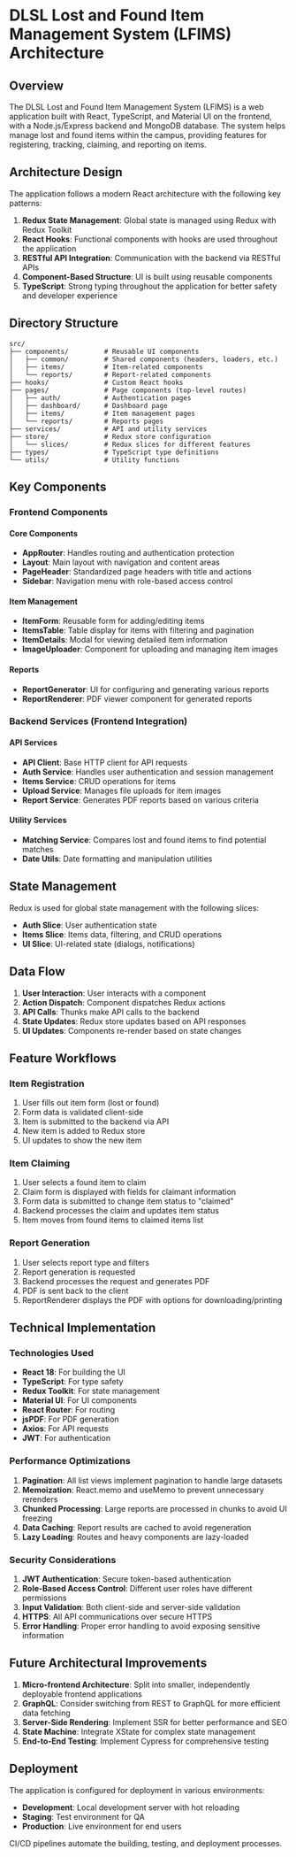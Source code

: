 # DLSL Lost and Found Item Management System (LFIMS) Architecture

## Overview

The DLSL Lost and Found Item Management System (LFIMS) is a web application built with React, TypeScript, and Material UI on the frontend, with a Node.js/Express backend and MongoDB database. The system helps manage lost and found items within the campus, providing features for registering, tracking, claiming, and reporting on items.

## Architecture Design

The application follows a modern React architecture with the following key patterns:

1. **Redux State Management**: Global state is managed using Redux with Redux Toolkit
2. **React Hooks**: Functional components with hooks are used throughout the application
3. **RESTful API Integration**: Communication with the backend via RESTful APIs
4. **Component-Based Structure**: UI is built using reusable components
5. **TypeScript**: Strong typing throughout the application for better safety and developer experience

## Directory Structure

```
src/
├── components/         # Reusable UI components
│   ├── common/         # Shared components (headers, loaders, etc.)
│   ├── items/          # Item-related components
│   └── reports/        # Report-related components
├── hooks/              # Custom React hooks
├── pages/              # Page components (top-level routes)
│   ├── auth/           # Authentication pages
│   ├── dashboard/      # Dashboard page
│   ├── items/          # Item management pages
│   └── reports/        # Reports pages
├── services/           # API and utility services
├── store/              # Redux store configuration
│   └── slices/         # Redux slices for different features
├── types/              # TypeScript type definitions
└── utils/              # Utility functions
```

## Key Components

### Frontend Components

#### Core Components
- **AppRouter**: Handles routing and authentication protection
- **Layout**: Main layout with navigation and content areas
- **PageHeader**: Standardized page headers with title and actions
- **Sidebar**: Navigation menu with role-based access control

#### Item Management
- **ItemForm**: Reusable form for adding/editing items
- **ItemsTable**: Table display for items with filtering and pagination
- **ItemDetails**: Modal for viewing detailed item information
- **ImageUploader**: Component for uploading and managing item images

#### Reports
- **ReportGenerator**: UI for configuring and generating various reports
- **ReportRenderer**: PDF viewer component for generated reports

### Backend Services (Frontend Integration)

#### API Services
- **API Client**: Base HTTP client for API requests
- **Auth Service**: Handles user authentication and session management
- **Items Service**: CRUD operations for items
- **Upload Service**: Manages file uploads for item images
- **Report Service**: Generates PDF reports based on various criteria

#### Utility Services
- **Matching Service**: Compares lost and found items to find potential matches
- **Date Utils**: Date formatting and manipulation utilities

## State Management

Redux is used for global state management with the following slices:

- **Auth Slice**: User authentication state
- **Items Slice**: Items data, filtering, and CRUD operations
- **UI Slice**: UI-related state (dialogs, notifications)

## Data Flow

1. **User Interaction**: User interacts with a component
2. **Action Dispatch**: Component dispatches Redux actions
3. **API Calls**: Thunks make API calls to the backend
4. **State Updates**: Redux store updates based on API responses
5. **UI Updates**: Components re-render based on state changes

## Feature Workflows

### Item Registration
1. User fills out item form (lost or found)
2. Form data is validated client-side
3. Item is submitted to the backend via API
4. New item is added to Redux store
5. UI updates to show the new item

### Item Claiming
1. User selects a found item to claim
2. Claim form is displayed with fields for claimant information
3. Form data is submitted to change item status to "claimed"
4. Backend processes the claim and updates item status
5. Item moves from found items to claimed items list

### Report Generation
1. User selects report type and filters
2. Report generation is requested
3. Backend processes the request and generates PDF
4. PDF is sent back to the client
5. ReportRenderer displays the PDF with options for downloading/printing

## Technical Implementation

### Technologies Used

- **React 18**: For building the UI
- **TypeScript**: For type safety
- **Redux Toolkit**: For state management
- **Material UI**: For UI components
- **React Router**: For routing
- **jsPDF**: For PDF generation
- **Axios**: For API requests
- **JWT**: For authentication

### Performance Optimizations

1. **Pagination**: All list views implement pagination to handle large datasets
2. **Memoization**: React.memo and useMemo to prevent unnecessary rerenders
3. **Chunked Processing**: Large reports are processed in chunks to avoid UI freezing
4. **Data Caching**: Report results are cached to avoid regeneration
5. **Lazy Loading**: Routes and heavy components are lazy-loaded

### Security Considerations

1. **JWT Authentication**: Secure token-based authentication
2. **Role-Based Access Control**: Different user roles have different permissions
3. **Input Validation**: Both client-side and server-side validation
4. **HTTPS**: All API communications over secure HTTPS
5. **Error Handling**: Proper error handling to avoid exposing sensitive information

## Future Architectural Improvements

1. **Micro-frontend Architecture**: Split into smaller, independently deployable frontend applications
2. **GraphQL**: Consider switching from REST to GraphQL for more efficient data fetching
3. **Server-Side Rendering**: Implement SSR for better performance and SEO
4. **State Machine**: Integrate XState for complex state management
5. **End-to-End Testing**: Implement Cypress for comprehensive testing

## Deployment

The application is configured for deployment in various environments:

- **Development**: Local development server with hot reloading
- **Staging**: Test environment for QA
- **Production**: Live environment for end users

CI/CD pipelines automate the building, testing, and deployment processes. 